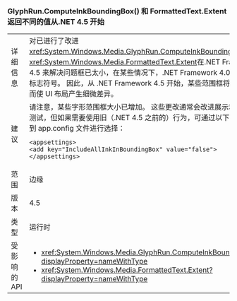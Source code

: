 ### <a name="glyphruncomputeinkboundingbox-and-formattedtextextent-return-different-values-beginning-in-net-45"></a>GlyphRun.ComputeInkBoundingBox() 和 FormattedText.Extent 返回不同的值从.NET 4.5 开始

|   |   |
|---|---|
|详细信息|对已进行了改进<xref:System.Windows.Media.GlyphRun.ComputeInkBoundingBox>和<xref:System.Windows.Media.FormattedText.Extent>在.NET Framework 4.5 来解决问题框已太小，在某些情况下，.NET Framework 4.0 中包含的标志符号。 因此，从 .NET Framework 4.5 开始，某些范围框将更大，从而使 UI 布局产生细微差异。|
|建议|请注意，某些字形范围框大小已增加。 这些更改通常会改进展示和点击框测试，但如果需要使用旧（.NET 4.5 之前的）行为，可通过以下条目添加到 app.config 文件进行选择：<pre><code class="language-xml">&lt;appsettings&gt;&#13;&#10;&lt;add key=&quot;IncludeAllInkInBoundingBox&quot; value=&quot;false&quot;&gt;&#13;&#10;&lt;/appsettings&gt;&#13;&#10;</code></pre>|
|范围|边缘|
|版本|4.5|
|类型|运行时|
|受影响的 API|<ul><li><xref:System.Windows.Media.GlyphRun.ComputeInkBoundingBox?displayProperty=nameWithType></li><li><xref:System.Windows.Media.FormattedText.Extent?displayProperty=nameWithType></li></ul>|

